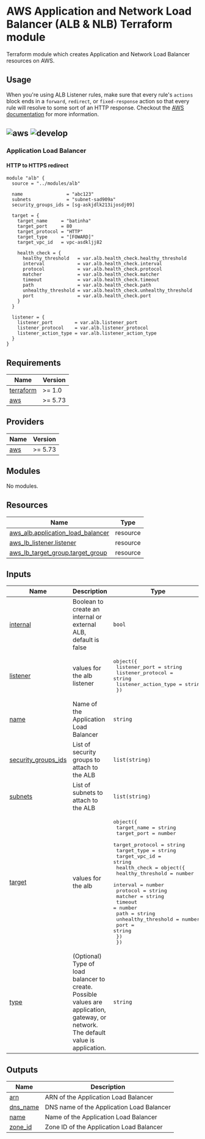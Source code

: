 # AWS Application and Network Load Balancer (ALB & NLB) Terraform module

Terraform module which creates Application and Network Load Balancer resources on AWS.

## Usage

When you're using ALB Listener rules, make sure that every rule's `actions` block ends in a `forward`, `redirect`, or `fixed-response` action so that every rule will resolve to some sort of an HTTP response. Checkout the [AWS documentation](https://docs.aws.amazon.com/elasticloadbalancing/latest/application/listener-update-rules.html) for more information.

![aws](https://img.shields.io/badge/AWS-APPLICATION%20LOADBALANCER-orange)  ![develop](https://img.shields.io/badge/DIEGO%20COMITRE-TERRAFORM-blue) 
---
### Application Load Balancer

#### HTTP to HTTPS redirect

```hcl
module "alb" {
  source = "../modules/alb"

  name                = "abc123"
  subnets             = "subnet-sad909a"
  security_groups_ids = [sg-askjdlk213ijosdj09]

  target = {
    target_name     = "batinha"
    target_port     = 80
    target_protocol = "HTTP"
    target_type     = "[FOWARD]"
    target_vpc_id   = vpc-asdkljj82
    
    health_check = {
      healthy_threshold   = var.alb.health_check.healthy_threshold
      interval            = var.alb.health_check.interval
      protocol            = var.alb.health_check.protocol
      matcher             = var.alb.health_check.matcher
      timeout             = var.alb.health_check.timeout
      path                = var.alb.health_check.path
      unhealthy_threshold = var.alb.health_check.unhealthy_threshold
      port                = var.alb.health_check.port
    }
  }

  listener = {
    listener_port        = var.alb.listener_port
    listener_protocol    = var.alb.listener_protocol
    listener_action_type = var.alb.listener_action_type
  }
}
```


<!-- BEGIN_TF_DOCS -->
## Requirements

| Name | Version |
|------|---------|
| <a name="requirement_terraform"></a> [terraform](#requirement\_terraform) | >= 1.0 |
| <a name="requirement_aws"></a> [aws](#requirement\_aws) | >= 5.73 |

## Providers

| Name | Version |
|------|---------|
| <a name="provider_aws"></a> [aws](#provider\_aws) | >= 5.73 |

## Modules

No modules.

## Resources

| Name | Type |
|------|------|
| [aws_alb.application_load_balancer](https://registry.terraform.io/providers/hashicorp/aws/latest/docs/resources/alb) | resource |
| [aws_lb_listener.listener](https://registry.terraform.io/providers/hashicorp/aws/latest/docs/resources/lb_listener) | resource |
| [aws_lb_target_group.target_group](https://registry.terraform.io/providers/hashicorp/aws/latest/docs/resources/lb_target_group) | resource |

## Inputs

| Name | Description | Type | Default | Required |
|------|-------------|------|---------|:--------:|
| <a name="input_internal"></a> [internal](#input\_internal) | Boolean to create an internal or external ALB, default is false | `bool` | `false` | no |
| <a name="input_listener"></a> [listener](#input\_listener) | values for the alb listener | <pre>object({<br>    listener_port        = string<br>    listener_protocol    = string<br>    listener_action_type = string<br>  })</pre> | n/a | yes |
| <a name="input_name"></a> [name](#input\_name) | Name of the Application Load Balancer | `string` | n/a | yes |
| <a name="input_security_groups_ids"></a> [security\_groups\_ids](#input\_security\_groups\_ids) | List of security groups to attach to the ALB | `list(string)` | n/a | yes |
| <a name="input_subnets"></a> [subnets](#input\_subnets) | List of subnets to attach to the ALB | `list(string)` | n/a | yes |
| <a name="input_target"></a> [target](#input\_target) | values for the alb | <pre>object({<br>    target_name     = string<br>    target_port     = number<br>    target_protocol = string<br>    target_type     = string<br>    target_vpc_id   = string<br>    health_check = object({<br>      healthy_threshold   = number<br>      interval            = number<br>      protocol            = string<br>      matcher             = string<br>      timeout             = number<br>      path                = string<br>      unhealthy_threshold = number<br>      port                = string<br>    })<br>  })</pre> | n/a | yes |
| <a name="input_type"></a> [type](#input\_type) | (Optional) Type of load balancer to create. Possible values are application, gateway, or network. The default value is application. | `string` | `"application"` | no |

## Outputs

| Name | Description |
|------|-------------|
| <a name="output_arn"></a> [arn](#output\_arn) | ARN of the Application Load Balancer |
| <a name="output_dns_name"></a> [dns\_name](#output\_dns\_name) | DNS name of the Application Load Balancer |
| <a name="output_name"></a> [name](#output\_name) | Name of the Application Load Balancer |
| <a name="output_zone_id"></a> [zone\_id](#output\_zone\_id) | Zone ID of the Application Load Balancer |
<!-- END_TF_DOCS -->